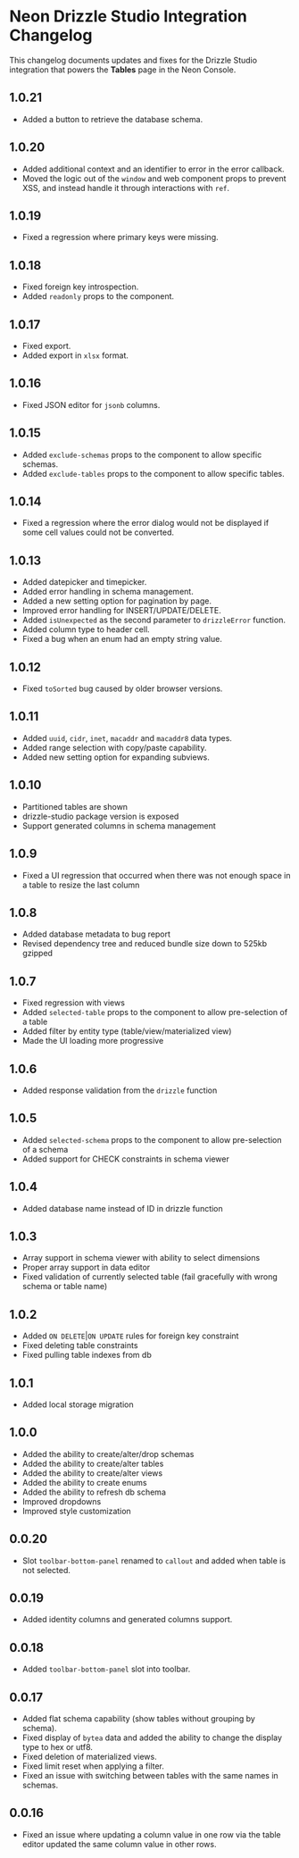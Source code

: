 # Neon Drizzle Studio Integration Changelog

This changelog documents updates and fixes for the Drizzle Studio integration that powers the **Tables** page in the Neon Console.

## 1.0.21

- Added a button to retrieve the database schema.

## 1.0.20

- Added additional context and an identifier to error in the error callback.
- Moved the logic out of the `window` and web component props to prevent XSS, and instead handle it through interactions with `ref`.

## 1.0.19

- Fixed a regression where primary keys were missing.

## 1.0.18

- Fixed foreign key introspection.
- Added `readonly` props to the component.

## 1.0.17

- Fixed export.
- Added export in `xlsx` format.

## 1.0.16

- Fixed JSON editor for `jsonb` columns.

## 1.0.15

- Added `exclude-schemas` props to the component to allow specific schemas.
- Added `exclude-tables` props to the component to allow specific tables.

## 1.0.14

- Fixed a regression where the error dialog would not be displayed if some cell values ​​could not be converted.

## 1.0.13

- Added datepicker and timepicker.
- Added error handling in schema management.
- Added a new setting option for pagination by page.
- Improved error handling for INSERT/UPDATE/DELETE.
- Added `isUnexpected` as the second parameter to `drizzleError` function.
- Added column type to header cell.
- Fixed a bug when an enum had an empty string value.

## 1.0.12

- Fixed `toSorted` bug caused by older browser versions.

## 1.0.11

- Added `uuid`, `cidr`, `inet`, `macaddr` and `macaddr8` data types.
- Added range selection with copy/paste capability.
- Added new setting option for expanding subviews.

## 1.0.10

- Partitioned tables are shown
- drizzle-studio package version is exposed
- Support generated columns in schema management

## 1.0.9

- Fixed a UI regression that occurred when there was not enough space in a table to resize the last column

## 1.0.8

- Added database metadata to bug report
- Revised dependency tree and reduced bundle size down to 525kb gzipped

## 1.0.7

- Fixed regression with views
- Added `selected-table` props to the component to allow pre-selection of a table
- Added filter by entity type (table/view/materialized view)
- Made the UI loading more progressive

## 1.0.6

- Added response validation from the `drizzle` function

## 1.0.5

- Added `selected-schema` props to the component to allow pre-selection of a schema
- Added support for CHECK constraints in schema viewer

## 1.0.4

- Added database name instead of ID in drizzle function

## 1.0.3

- Array support in schema viewer with ability to select dimensions
- Proper array support in data editor
- Fixed validation of currently selected table (fail gracefully with wrong schema or table name)

## 1.0.2

- Added `ON DELETE`|`ON UPDATE` rules for foreign key constraint
- Fixed deleting table constraints
- Fixed pulling table indexes from db

## 1.0.1

- Added local storage migration

## 1.0.0

- Added the ability to create/alter/drop schemas
- Added the ability to create/alter tables
- Added the ability to create/alter views
- Added the ability to create enums
- Added the ability to refresh db schema
- Improved dropdowns
- Improved style customization

## 0.0.20

- Slot `toolbar-bottom-panel` renamed to `callout` and added when table is not selected.

## 0.0.19

- Added identity columns and generated columns support.

## 0.0.18

- Added `toolbar-bottom-panel` slot into toolbar.

## 0.0.17

- Added flat schema capability (show tables without grouping by schema).
- Fixed display of `bytea` data and added the ability to change the display type to hex or utf8.
- Fixed deletion of materialized views.
- Fixed limit reset when applying a filter.
- Fixed an issue with switching between tables with the same names in schemas.

## 0.0.16

- Fixed an issue where updating a column value in one row via the table editor updated the same column value in other rows.
